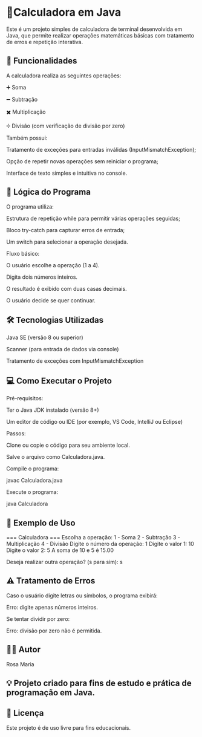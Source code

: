 
# 🧮Calculadora em Java

Este é um projeto simples de calculadora de terminal desenvolvida em Java, que permite realizar operações matemáticas básicas com tratamento de erros e repetição interativa.

## 🚀 Funcionalidades

A calculadora realiza as seguintes operações:

➕ Soma

➖ Subtração

✖️ Multiplicação

➗ Divisão (com verificação de divisão por zero)

Também possui:

Tratamento de exceções para entradas inválidas (InputMismatchException);

Opção de repetir novas operações sem reiniciar o programa;

Interface de texto simples e intuitiva no console.

## 🧠 Lógica do Programa

O programa utiliza:

Estrutura de repetição while para permitir várias operações seguidas;

Bloco try-catch para capturar erros de entrada;

Um switch para selecionar a operação desejada.

Fluxo básico:

O usuário escolhe a operação (1 a 4).

Digita dois números inteiros.

O resultado é exibido com duas casas decimais.

O usuário decide se quer continuar.

## 🛠️ Tecnologias Utilizadas

Java SE (versão 8 ou superior)

Scanner (para entrada de dados via console)

Tratamento de exceções com InputMismatchException

## 💻 Como Executar o Projeto
Pré-requisitos:

Ter o Java JDK instalado (versão 8+)

Um editor de código ou IDE (por exemplo, VS Code, IntelliJ ou Eclipse)

Passos:

Clone ou copie o código para seu ambiente local.

Salve o arquivo como Calculadora.java.

Compile o programa:

javac Calculadora.java


Execute o programa:

java Calculadora

## 🧩 Exemplo de Uso
=== Calculadora ===
Escolha a operação:
1 - Soma
2 - Subtração
3 - Multiplicação
4 - Divisão
Digite o número da operação: 1
Digite o valor 1: 10
Digite o valor 2: 5
A soma de 10 e 5 é 15.00

Deseja realizar outra operação? (s para sim): s

## ⚠️ Tratamento de Erros

Caso o usuário digite letras ou símbolos, o programa exibirá:

Erro: digite apenas números inteiros.


Se tentar dividir por zero:

Erro: divisão por zero não é permitida.

## 🧑‍💻 Autor

Rosa Maria
## 💡 Projeto criado para fins de estudo e prática de programação em Java.

## 📝 Licença

Este projeto é de uso livre para fins educacionais.
